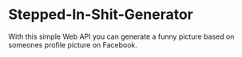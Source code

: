 # Stepped-In-Shit-Generator
With this simple Web API you can generate a funny picture based on someones profile picture on Facebook.
